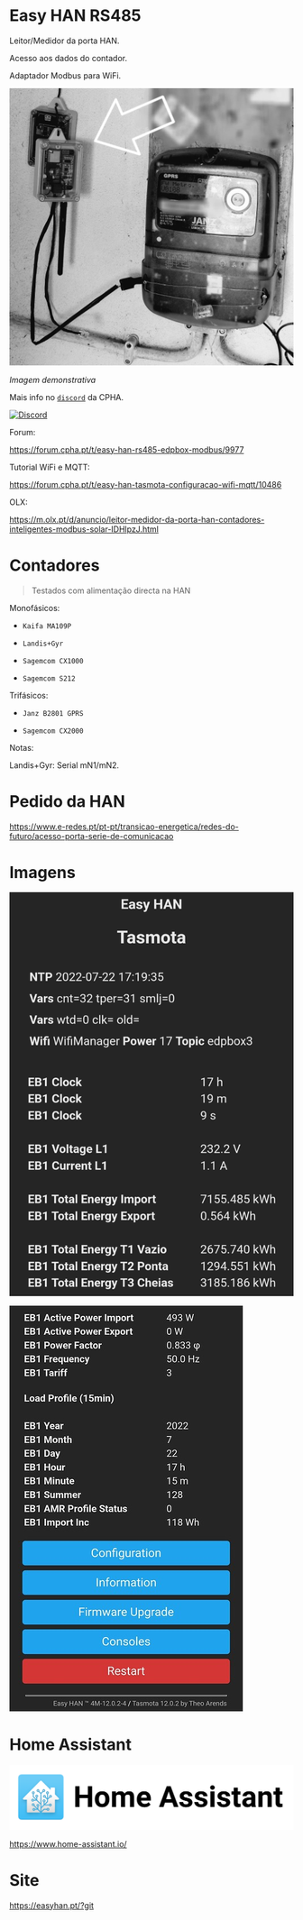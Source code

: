 # Easy HAN RS485

Leitor/Medidor da porta HAN.

Acesso aos dados do contador.

Adaptador Modbus para WiFi.

![edpbox: o seu contador inteligente, é mais que um contador](./edpbox1.jpg)

<i>Imagem demonstrativa</i>

Mais info no [```discord```](https://discord.gg/Mh9mTEA) da CPHA.

[![Discord](https://img.shields.io/discord/494714310518505472?style=plastic&logo=discord)](https://discord.gg/Mh9mTEA) 

Forum:

https://forum.cpha.pt/t/easy-han-rs485-edpbox-modbus/9977

Tutorial WiFi e MQTT:

https://forum.cpha.pt/t/easy-han-tasmota-configuracao-wifi-mqtt/10486

OLX:

https://m.olx.pt/d/anuncio/leitor-medidor-da-porta-han-contadores-inteligentes-modbus-solar-IDHlpzJ.html

# Contadores
> Testados com alimentação directa na HAN

Monofásicos:

- ```Kaifa MA109P```

- ```Landis+Gyr```

- ```Sagemcom CX1000```

- ```Sagemcom S212```

Trifásicos:

- ```Janz B2801 GPRS```

- ```Sagemcom CX2000```

Notas:

Landis+Gyr: Serial mN1/mN2.

# Pedido da HAN

https://www.e-redes.pt/pt-pt/transicao-energetica/redes-do-futuro/acesso-porta-serie-de-comunicacao

# Imagens

![Easy HAN RS485 tasmota](./easy-han-2.jpg)

![Easy HAN RS485 tasmota](./easy-han-3.jpg)

# Home Assistant

![Home Assistant](../ha.png)

https://www.home-assistant.io/

# Site

https://easyhan.pt/?git
